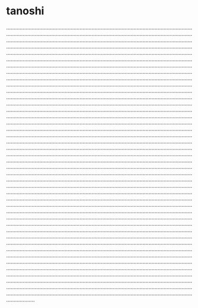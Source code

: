 # tanoshi

.......................................................................................................................................................................................................................................................................................................................................................................................................................................................................................................................................................................................................................................................................................................................................................................................................................................................................................................................................................................................................................................................................................................................................................................................................................................................................................................................................................................................................................................................................................................................................................................................................................................................................................................................................................................................................................................................................................................................................................................................................................................................................................................................................................................................................................................................................................................................................................................................................................................................................................................................................................................................................................................................................................................................................................................................................................................................................................................................................................................................................................................................................................................................................................................................................................................................................................................................................................................................................................................................................................................................................................................................................................................................................................................................................................................................................................................................................................................................................................................................................................................................................................................................................................................................................................................................................................................................................................................................................................................................................................................................................................................................................................................................................................................................................................................................................................................................................................................................................................................................................................................................................................................................................................................................................................................................................................................................................................................................................................................................................................................................................................................